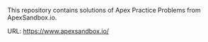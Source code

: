 This repository contains solutions of Apex Practice Problems from ApexSandbox.io. 

URL: https://www.apexsandbox.io/ 